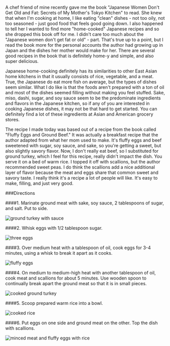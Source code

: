 A chef friend of mine recently gave me the book "Japanese Women Don't Get Old and Fat: Secrets of My Mother's Tokyo Kitchen" to read.  She knew that when I'm cooking at home, I like eating "clean" dishes - not too oily, not too seasoned - just good food that feels good going down.  I also happened to tell her I wanted to find more "home-cooked" Japanese recipes and so she dropped this book off for me.  I didn't care too much about the "Japanese women don't get fat or old" - part.  That's true up to a point, but I read the book more for the personal accounts the author had growing up in Japan and the dishes her mother would make for her. There are several good recipes in the book that is definitely home-y and simple, and also super delicious.

Japanese home-cooking definitely has its similarities to other East Asian home kitchens in that it usually consists of rice, vegetable, and a meat. True, the Japanese do eat more fish on average, but the types of dishes seem similar.  What I do like is that the foods aren't prepared with a ton of oil and most of the dishes seemed filling without making you feel stuffed.  Sake, miso, dashi, sugar, and soy sauce seem to be the predominate ingredients and flavors in the Japanese kitchen, so if any of you are interested in cooking Japanese dishes, it may not be that hard to get started.  You can definitely find a lot of these ingredients at Asian and American grocery stores.   

The recipe I made today was based out of a recipe from the book called "Fluffy Eggs and Ground Beef."  It was actually a breakfast recipe that the author adapted from what her mom used to make.  It's fluffy eggs and beef sweetened with sugar, soy sauce, and sake, so you're getting a sweet, but also slightly savory flavor.  Now, I don't really eat beef, so I substituted for ground turkey, which I feel for this recipe, really didn't impact the dish.  You serve it on a bed of warm rice.  I topped it off with scallions, but the author recommended sweet peas.  I do think the scallions add a nice additional layer of flavor because the meat and eggs share that common sweet and savory taste. I really think it's a recipe a lot of people will like.  It's easy to make, filling, and just very good.  

###Directions


####1. Marinate ground meat with sake, soy sauce, 2 tablespoons of sugar, and salt.  Put to side.

![ground turkey with sauce](../img/51-2.jpg "")

####2. Whisk eggs with 1/2 tablespoon sugar.

![three eggs](../img/51-3.jpg "")

####3. Over medium heat with a tablespoon of oil, cook eggs for 3-4 minutes, using a whisk to break it apart as it cooks.

![fluffy eggs](../img/51-4.jpg "")

####4.  On medium to medium-high heat with another tablespoon of oil, cook meat and scallions for about 5 minutes.  Use wooden spoon to continually break apart the ground meat so that it is in small pieces.

![cooked ground turkey](../img/51-5.jpg "")

####5. Scoop prepared warm rice into a bowl.

![cooked rice](../img/51-6.jpg "")

####6. Put eggs on one side and ground meat on the other.  Top the dish with scallions.

![minced meat and fluffy eggs with rice](../img/51-7.jpg "")